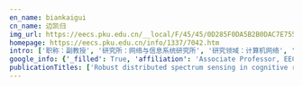 ```yaml
---
en_name: biankaigui
cn_name: 边凯归
img_url: https://eecs.pku.edu.cn/__local/F/45/45/0D285F0DA5B2B0DAC7E755B5EA2_A0947B1C_16BE.jpg?e=.jpg
homepage: https://eecs.pku.edu.cn/info/1337/7042.htm
intro: ['职称：副教授', '研究所：网络与信息系统研究所', '研究领域：计算机网络', '办公电话：86-10-62765815-8003', '电子邮件：bkg@pku.edu.cn', '个人主页：net.pku.edu.cn/~bkg/']
google_info: {'_filled': True, 'affiliation': 'Associate Professor, EECS, Peking University', 'citedby': 3404, 'citedby5y': 2487, 'cites_per_year': {2008: 20, 2009: 56, 2010: 95, 2011: 109, 2012: 140, 2013: 195, 2014: 289, 2015: 321, 2016: 341, 2017: 529, 2018: 570, 2019: 610, 2020: 113}}
publicationTitles: ['Robust distributed spectrum sensing in cognitive radio networks', 'A quorum-based framework for establishing control channels in dynamic spectrum access networks', 'Jigsaw: Indoor floor plan reconstruction via mobile crowdsensing', 'Control channel establishment in cognitive radio networks using channel hopping', 'Maximizing rendezvous diversity in rendezvous protocols for decentralized cognitive radio networks', 'Joint trajectory and power optimization for UAV relay networks', 'An overview of dynamic spectrum sharing: Ongoing initiatives, challenges, and a roadmap for future research', 'Asynchronous channel hopping for establishing rendezvous in cognitive radio networks', 'MAC-layer misbehaviors in multi-hop cognitive radio networks', 'WE-CARE: an intelligent mobile telecardiology system to enable mHealth applications', 'Characterizing smartphone usage patterns from millions of android users', 'Full-duplex MAC protocol design and analysis', 'Security vulnerabilities in IEEE 802.22', 'Strata: layered coding for scalable visual communication', 'Real-time profiling of fine-grained air quality index distribution using UAV sensing', 'On heterogeneous neighbor discovery in wireless sensor networks', 'A group-theoretic framework for rendezvous in heterogeneous cognitive radio networks', 'Towards ubiquitous indoor localization service leveraging environmental physical features', 'Sextant: Towards ubiquitous indoor localization service by photo-taking of the environment', 'Segment-based channel assignment in cognitive radio ad hoc networks', 'Cellular V2X communications in unlicensed spectrum: Harmonious coexistence with VANET in 5G systems', 'Robustness against Byzantine failures in distributed spectrum sensing', 'Multi-story indoor floor plan reconstruction via mobile crowdsensing', 'Blind transmitter authentication for spectrum security and enforcement', 'Addressing the hidden terminal problem for heterogeneous coexistence between TDM and CSMA networks in white space', 'A coexistence-aware spectrum sharing protocol for 802.22 WRANs', 'Cross-layer protocol design for CSMA/CD in full-duplex WiFi networks', 'Toward secure crowd sensing in vehicle-to-everything networks', 'Decentralized dynamic spectrum access in full-duplex cognitive radio networks', 'Sober-Drive: A smartphone-assisted drowsy driving detection system', 'PHY-layer authentication by introducing controlled inter symbol interference', 'Mobile social big data: Wechat moments dataset, network applications, and opportunities', 'Stable multiuser channel allocations in opportunistic spectrum access', 'Neighbor discovery in mobile sensing applications: A comprehensive survey', 'PHY-layer authentication using duobinary signaling for spectrum enforcement', 'Influence maximization in messenger-based social networks', 'Group signatures with probabilistic revocation: A computationally-scalable approach for providing privacy-preserving authentication', 'On diffusion-restricted social network: A measurement study of wechat moments', 'Traffic flow decomposition and prediction based on robust principal component analysis', 'Heterogeneous multi-channel neighbor discovery formobile sensing applications: theoretical foundationand protocol design', 'Arms: a fine-grained 3D AQI realtime monitoring system by UAV', 'UAV aided aerial-ground IoT for air quality sensing in smart city: architecture, technologies, and implementation', 'UAV relaying: Power allocation and trajectory optimization using decode-and-forward protocol', 'Proactive video push for optimizing bandwidth consumption in hybrid CDN-P2P VoD systems', 'Understanding smartphone sensor and app data for enhancing the security of secret questions', 'Ecology-inspired coexistence of heterogeneous wireless networks', 'Never live without neighbors: From single-to multi-channel neighbor discovery for mobile sensing applications', 'NIS01-6: Stasis Trap: Cross-Layer Stealthy Attacks in Wireless Ad Hoc Networks', 'Improving deep neural network ensembles using reconstruction error', 'Multichannel broadcast via channel hopping in cognitive radio networks', 'Security in use cases of vehicle-to-everything communications', 'Hybrid multi-metric K-nearest neighbor regression for traffic flow prediction', 'Interactive crowdsourcing to spontaneous reporting of adverse drug reactions', 'Evaluation of online resources in assisting phishing detection', 'Symmetry-constrained rectification network for scene text recognition', 'VeLoc: Finding your car in the parking lot', 'Cognitive Radio Networks', 'Hybrid MAC protocol design and optimization for full duplex Wi-Fi networks', 'Enabling fair spectrum sharing: Mitigating selfish misbehaviors in spectrum contention', 'AQNet: fine-grained 3D spatio-temporal air quality monitoring by aerial-ground WSN', 'Discovering spatio-temporal dependencies based on time-lag in intelligent transportation data', 'TapLock: Exploit finger tap events for enhancing attack resilience of smartphone passwords', 'Optimizing average-maximum TTR trade-off for cognitive radio rendezvous', 'WE-CARE: A wearable efficient telecardiology system using mobile 7-lead ECG devices', 'Dynamic slot-length control for reducing neighbor discovery latency in wireless sensor networks', 'Population distribution projection by modeling geo homophily in online social networks', 'Holiday syndrome: A measurement study of mobile social network use during holidays', 'Private and truthful aggregative game for large-scale spectrum sharing', 'Efficient user association in cellular networks with hybrid cognitive radio relays', 'On Providing Automatic Parental Consent over Information Collection from Children.', 'Parents and the internet: Privacy awareness, practices and control', 'Transmitter authentication using hierarchical modulation in dynamic spectrum sharing', 'The detection of physical attacks against iBeacon transmitters', 'Cross-layer protocol design for distributed full-duplex network', 'Short-term traffic flow forecasting: Multi-metric KNN with related station discovery', 'Mining dependencies considering time lag in spatio-temporal traffic data', 'DRL360: 360-degree Video Streaming with Deep Reinforcement Learning', 'Enforcement in spectrum sharing: Crowd-sourced blind authentication of co-channel transmitters', 'Sensor deployment recommendation for 3D fine-grained air quality monitoring using semi-supervised learning', 'Structure feature learning method for incomplete data', 'Learning common metrics for homogenous tasks in traffic flow prediction', 'Robust cooperative spectrum sensing in full-duplex cognitive radio networks', 'PHY-layer authentication using hierarchical modulation and duobinary signaling', 'Channel assignment for multi-hop cognitive radio networks', 'Medium access control in cognitive radio networks', 'Platoon cooperation in cellular V2X networks for 5G and beyond', 'ImgSensingNet: UAV Vision Guided Aerial-Ground Air Quality Sensing System', 'Real-Time Fine-Grained Air Quality Sensing Networks in Smart City: Design, Implementation, and Optimization', 'Pricing Data Tampering in Automated Fare Collection with NFC-Equipped Smartphones', 'The telephone coordination game revisited: From random to deterministic algorithms', 'Ecology-inspired coexistence of heterogeneous cognitive radio networks', 'Coexistence-aware spectrum sharing for homogeneous cognitive radio networks', 'Learning at the Edge: Smart Content Delivery in Real World Mobile Social Networks', 'IoT-U: Cellular Internet-of-Things Networks Over Unlicensed Spectrum', 'Optimal trajectory planning of drones for 3d mobile sensing', 'Cellular Internet-of-Things (IoT) communications over unlicensed band', 'On heterogeneous duty cycles for neighbor discovery in wireless sensor networks', 'Early detection of rumors in heterogeneous mobile social network', 'Atdps: An adaptive time-dependent push strategy in hybrid cdn-p2p vod system', 'On lifecycle of interactive web apps in wechat', 'Cellular v2x in unlicensed spectrum: Harmonious coexistence with vanet in 5g systems', 'Trajectory-matching prediction for friend recommendation in anonymous social networks', 'Job and candidate recommendation with big data support: A contextual online learning approach', 'Fine-grained collision mitigation control for neighbor discovery in wireless sensor networks', 'Look into my eyes: Fine-grained detection of face-screen distance on smartphones', 'Predictability analysis on expressway vehicle mobility using electronic toll collection data', "The shortest path or not? Analyzing the ambiguity of path selection in China's toll highway networks", 'Trident: Context-Based Reverse Authentication for Phishing AP Detection in Commodity WiFi Networks', 'Skolem sequence based self-adaptive broadcast protocol in cognitive radio networks', 'Contextual-code: Simplifying information pulling from targeted sources in physical world', 'On the cascading spectrum contention problem in self-coexistence of cognitive radio networks', 'A New Perspective for Flexible Feature Gathering in Scene Text Recognition Via Character Anchor Pooling', 'A Neural Attack Model for Cracking Passwords in Adversarial Environments', 'DenXFPN: Pulmonary Pathologies Detection Based on Dense Feature Pyramid Networks', 'A Social Choice Theoretic Approach for Analyzing User Behavior in Online Streaming Mobile Applications', 'Enabling Symbiotic Coexistence of Heterogeneous Cognitive Radio Networks', 'Towards Reading Comprehension for Long Documents.', 'Direct anonymous attestation with efficient verifier-local revocation for subscription system', 'Hybrid MAC Protocol for Full Duplex Wi-Fi Networks', 'Modeling geo-homopholy in online social networks for population distribution projection', 'Vulnerability analysis of highway traffic networks using origin-destination tollgate data', 'On hybrid localization in half-open areas', 'Improving the QoE of mobile data access for long-lived connections in cellular networks', 'Frequency reuse over a single TV white space channel', 'Rendezvous of Cognitive Radios', 'Efficient Communications in Mobile Hybrid Wireless Networks', 'EPASS360: QoE-aware 360-degree Video Streaming over Mobile Devices', 'Neural Architecture Search over Decentralized Data', 'Transfer Heterogeneous Knowledge Among Peer-to-Peer Teammates: A Model Distillation Approach', 'Adversarial Learning of Transitive Semantic Features for Cross-Domain Recommendation', 'Learning Multiple Temporal Relational Network Embeddings via Graph Convolutional Network', 'Distributed Trajectory Design for Cooperative Internet of UAVs Using Deep Reinforcement Learning', 'Jamsa: A Utility Optimal Contextual Online Learning Framework for Anti-jamming Wireless Scheduling Under Reactive Jamming Attack', 'Multi-view Moments Embedding Network for 3D Shape Recognition', 'Passenger Flow Prediction in Traffic System Based on Deep Neural Networks and Transfer Learning Method', 'Alchemy: Techniques for Rectification Based Irregular Scene Text Recognition', 'Playing card-based RTS games with deep reinforcement learning', 'Trajectory-Based User Encounter Prediction Over Wireless Sensor Networks', 'Reprojection R-CNN: A Fast and Accurate Object Detector for 360 {deg} Images', 'Attentive Context-Aware Music Recommendation', 'Machine Learning Assisted Content Delivery at Edge of Mobile Social Networks', 'Joint Platoon Formation and Resource Allocation for Connected Vehicles by Cellular V2X Communication', 'Implementation and Optimization of Real-Time Fine-Grained Air Quality Sensing Networks in Smart City', 'LadderNet: Knowledge Transfer Based Viewpoint Prediction in 360◦ Video', 'Real-time Prediction for Fine-grained Air Quality Monitoring System with Asynchronous Sensing', 'On Cooperative Channel Rendezvous in Cognitive Radio Networks', 'Crowd-Sourced Authentication for Enforcement in Dynamic Spectrum Sharing', 'Multi-radio channel rendezvous in cognitive radio networks', 'Heterogeneous Coexistence of Cognitive Radio Networks in TV White Space', 'SIGN: War-Driving Free Indoor Navigation Using Coded Visual Tags', 'Competitive Influence Blocking in Online Social Networks: A Case Study on WeChat', 'Optimal Trajectory Planning for UAV-relayed Dynamic Spectrum Access', 'Geo-Edge: Geographical Resource Allocation on Edge Caches for Video-on-Demand Streaming', 'Trail-Tracker: Driving Navigation in Enclosed Areas by Smartphone Visual-Inertial Sensing', 'Using the traffic heterogeneity of Chinese toll highway networks for hierarchical clustering', 'Traffic Congestion Analysis Using Highway OD Tollgate Data', 'The Hidden Fine-Grained State Machine in Cellular Network for Simultaneous Voice and Data Services', 'Incorporating temporal smoothness and group structure in learning with incomplete data', 'Poster: Full-duplex WiFi: Achieving Simultaneous Sensing and Transmission for Future Wireless Networks', '2013 Reviewers list', 'Taxonomy of Coexistence Mechanisms', 'Mc-Dis: A Heterogeneous Neighbor Discovery Protocol for Multi-channel Wireless Networks', 'TraSt: A Traffic Statistic Framework for Evaluating 3G Charging System and Smart Phone Applications', 'Medium Access Control in Cognitive Radio Networks', 'Security of Cognitive Radios.', 'Cognitive radio network security', 'New Approaches for Ensuring User Online Privacy', 'IEEE INFOCOM 2018 Workshops: IEEE INFOCOM 2018-IEEE Conference on Computer Communications Workshops (INFOCOM WKSHPS)-Committees and Welcome', 'Ozgur Akan University of Cambridge', "ICC'18 AHSN", 'Fatma Abdelkefi High School of Communications of Tunis (SUPCOM) Tunisia Chadi Abou-Rjeily Lebanese American University (LAU) Lebanon Syed Hassan Ahmed University of Central …', 'WS: Workshop: 5G and Spectrum Sharing (5G Spectrum)', 'Lightweight Anonymous Subscription with Efficient Revocation', "QoEWC'15: The 1st International Workshop on Quality of Experience-Based Wireless Communications 2015-Program"]
---
```

